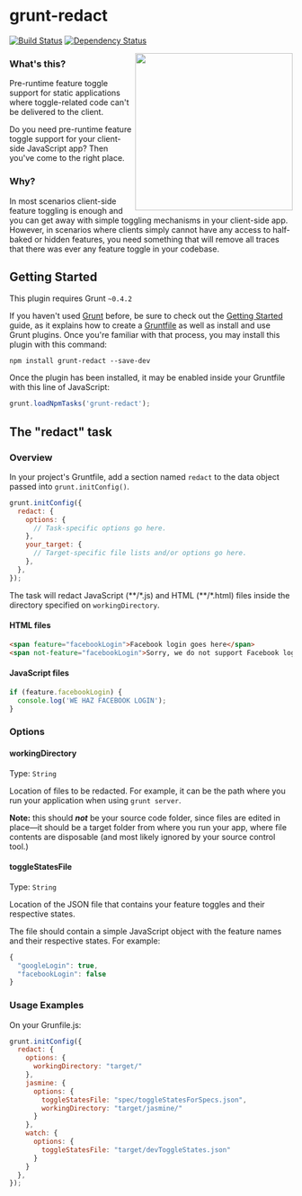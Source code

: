 # grunt-redact

[![Build Status](https://secure.travis-ci.org/carlosaml/grunt-redact.png?branch=master)](https://travis-ci.org/carlosaml/grunt-redact) [![Dependency Status](https://david-dm.org/carlosaml/grunt-redact.png)](https://david-dm.org/carlosaml/grunt-redact)

<img align="right" height="280" src="http://carlosaml.github.io/grunt-redact.png">

### What's this?
Pre-runtime feature toggle support for static applications where toggle-related code can't be delivered to the client.

Do you need pre-runtime feature toggle support for your client-side JavaScript app? Then you've come to the right place.

### Why?
In most scenarios client-side feature toggling is enough and you can get away with simple toggling mechanisms in your client-side app. However, in scenarios where clients simply cannot have any access to half-baked or hidden features, you need something that will remove all traces that there was ever any feature toggle in your codebase.

## Getting Started
This plugin requires Grunt `~0.4.2`

If you haven't used [Grunt](http://gruntjs.com/) before, be sure to check out the [Getting Started](http://gruntjs.com/getting-started) guide, as it explains how to create a [Gruntfile](http://gruntjs.com/sample-gruntfile) as well as install and use Grunt plugins. Once you're familiar with that process, you may install this plugin with this command:

```shell
npm install grunt-redact --save-dev
```

Once the plugin has been installed, it may be enabled inside your Gruntfile with this line of JavaScript:

```js
grunt.loadNpmTasks('grunt-redact');
```

## The "redact" task

### Overview
In your project's Gruntfile, add a section named `redact` to the data object passed into `grunt.initConfig()`.

```js
grunt.initConfig({
  redact: {
    options: {
      // Task-specific options go here.
    },
    your_target: {
      // Target-specific file lists and/or options go here.
    },
  },
});
```

The task will redact JavaScript (\*\*/\*.js) and HTML (\*\*/\*.html) files inside the directory specified on `workingDirectory`.

#### HTML files

```html
<span feature="facebookLogin">Facebook login goes here</span>
<span not-feature="facebookLogin">Sorry, we do not support Facebook login yet</span>
```

#### JavaScript files

```js
if (feature.facebookLogin) {
  console.log('WE HAZ FACEBOOK LOGIN');
}
```

### Options

#### workingDirectory

Type: `String`

Location of files to be redacted. For example, it can be the path where you run your application when using `grunt server`.

**Note:** this should **_not_** be your source code folder, since files are edited in place—it should be a target folder from where you run your app, where file contents are disposable (and most likely ignored by your source control tool.) 

#### toggleStatesFile

Type: `String`

Location of the JSON file that contains your feature toggles and their respective states.

The file should contain a simple JavaScript object with the feature names and their respective states. For example:

```js
{
  "googleLogin": true,
  "facebookLogin": false
}
```

### Usage Examples

On your Grunfile.js:

```js
grunt.initConfig({
  redact: {
    options: {
      workingDirectory: "target/"
    },
    jasmine: {
      options: {
        toggleStatesFile: "spec/toggleStatesForSpecs.json",
        workingDirectory: "target/jasmine/"
      }
    },
    watch: {
      options: {
        toggleStatesFile: "target/devToggleStates.json"
      }
    }
  },
});
```
